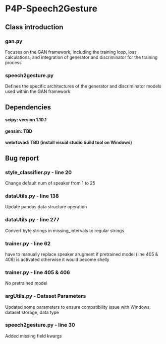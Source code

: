 # P4P-Speech2Gesture

## Class introduction

### gan.py

Focuses on the GAN framework, including the training loop, loss calculations, and integration of generator and discriminator for the training process

### speech2gesture.py

Defines the specific architectures of the generator and discriminator models used within the GAN framework

## Dependencies

#### scipy: version 1.10.1

#### gensim: TBD

#### webrtcvad: TBD (install visual studio build tool on Windows)

## Bug report

### style_classifier.py - line 20

Change default num of speaker from 1 to 25

### dataUtils.py - line 138

Update pandas data structure operation

### dataUtils.py - line 277

Convert byte strings in missing_intervals to regular strings

### trainer.py - line 62

have to manually replace speaker arugment if pretrained model (line 405 & 406) is activated otherwise it would become shelly

### trainer.py - line 405 & 406

No pretrained model

### argUtils.py - Dataset Parameters

Updated some parameters to ensure compatibility issue with Windows, dataset storage, data type

### speech2gesture.py - line 30

Added missing field kwargs
